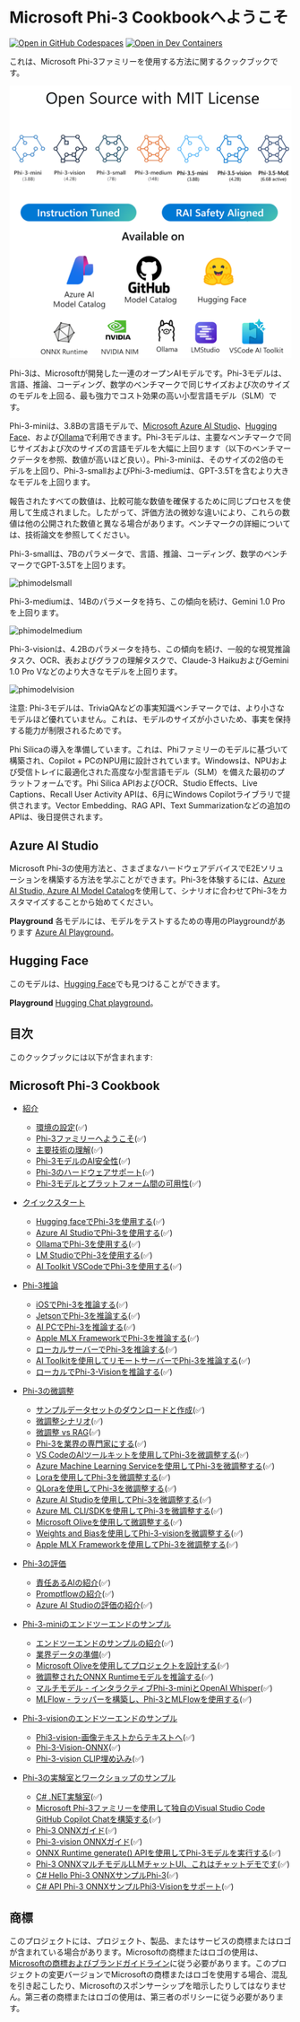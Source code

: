 # Microsoft Phi-3 Cookbookへようこそ

[![Open in GitHub Codespaces](https://github.com/codespaces/badge.svg)](https://codespaces.new/microsoft/phi-3cookbook)
[![Open in Dev Containers](https://img.shields.io/static/v1?style=for-the-badge&label=Dev%20Containers&message=Open&color=blue&logo=visualstudiocode)](https://vscode.dev/redirect?url=vscode://ms-vscode-remote.remote-containers/cloneInVolume?url=https://github.com/microsoft/phi-3cookbook)

これは、Microsoft Phi-3ファミリーを使用する方法に関するクックブックです。

![Phi3Family](/imgs/00/Phi3getstarted.png)

Phi-3は、Microsoftが開発した一連のオープンAIモデルです。Phi-3モデルは、言語、推論、コーディング、数学のベンチマークで同じサイズおよび次のサイズのモデルを上回る、最も強力でコスト効果の高い小型言語モデル（SLM）です。

Phi-3-miniは、3.8Bの言語モデルで、[Microsoft Azure AI Studio](https://aka.ms/phi3-azure-ai)、[Hugging Face](https://huggingface.co/collections/microsoft/phi-3-6626e15e9585a200d2d761e3)、および[Ollama](https://ollama.com/library/phi3)で利用できます。Phi-3モデルは、主要なベンチマークで同じサイズおよび次のサイズの言語モデルを大幅に上回ります（以下のベンチマークデータを参照、数値が高いほど良い）。Phi-3-miniは、そのサイズの2倍のモデルを上回り、Phi-3-smallおよびPhi-3-mediumは、GPT-3.5Tを含むより大きなモデルを上回ります。

報告されたすべての数値は、比較可能な数値を確保するために同じプロセスを使用して生成されました。したがって、評価方法の微妙な違いにより、これらの数値は他の公開された数値と異なる場合があります。ベンチマークの詳細については、技術論文を参照してください。

Phi-3-smallは、7Bのパラメータで、言語、推論、コーディング、数学のベンチマークでGPT-3.5Tを上回ります。

![phimodelsmall](/imgs/00/phi3small.png)

Phi-3-mediumは、14Bのパラメータを持ち、この傾向を続け、Gemini 1.0 Proを上回ります。

![phimodelmedium](/imgs/00/phi3medium.png)

Phi-3-visionは、4.2Bのパラメータを持ち、この傾向を続け、一般的な視覚推論タスク、OCR、表およびグラフの理解タスクで、Claude-3 HaikuおよびGemini 1.0 Pro Vなどのより大きなモデルを上回ります。

![phimodelvision](/imgs/00/phi3vision.png)

注意: Phi-3モデルは、TriviaQAなどの事実知識ベンチマークでは、より小さなモデルほど優れていません。これは、モデルのサイズが小さいため、事実を保持する能力が制限されるためです。

Phi Silicaの導入を準備しています。これは、Phiファミリーのモデルに基づいて構築され、Copilot + PCのNPU用に設計されています。Windowsは、NPUおよび受信トレイに最適化された高度な小型言語モデル（SLM）を備えた最初のプラットフォームです。Phi Silica APIおよびOCR、Studio Effects、Live Captions、Recall User Activity APIは、6月にWindows Copilotライブラリで提供されます。Vector Embedding、RAG API、Text Summarizationなどの追加のAPIは、後日提供されます。

## Azure AI Studio

Microsoft Phi-3の使用方法と、さまざまなハードウェアデバイスでE2Eソリューションを構築する方法を学ぶことができます。Phi-3を体験するには、[Azure AI Studio, Azure AI Model Catalog](https://aka.ms/phi3-azure-ai)を使用して、シナリオに合わせてPhi-3をカスタマイズすることから始めてください。

**Playground**
各モデルには、モデルをテストするための専用のPlaygroundがあります [Azure AI Playground](https://aka.ms/try-phi3)。

## Hugging Face

このモデルは、[Hugging Face](https://huggingface.co/microsoft)でも見つけることができます。

**Playground**
 [Hugging Chat playground](https://huggingface.co/chat/models/microsoft/Phi-3-mini-4k-instruct)。

## 目次

このクックブックには以下が含まれます:

## **Microsoft Phi-3 Cookbook**

* [紹介]()
    * [環境の設定](../../md/01.Introduce/translations/ja-jp/EnvironmentSetup.md)(✅)
    * [Phi-3ファミリーへようこそ](../../md/01.Introduce/translations/ja-jp/Phi3Family.md)(✅)
    * [主要技術の理解](../../md/01.Introduce/translations/ja-jp/Understandingtech.md)(✅)
    * [Phi-3モデルのAI安全性](../../md/01.Introduce/translations/ja-jp/AISafety.md)(✅)
    * [Phi-3のハードウェアサポート](../../md/01.Introduce/translations/ja-jp/Hardwaresupport.md)(✅)
    * [Phi-3モデルとプラットフォーム間の可用性](../../md/01.Introduce/translations/ja-jp/Edgeandcloud.md)(✅)

* [クイックスタート]()
    * [Hugging faceでPhi-3を使用する](../../md/02.QuickStart/translations/ja-jp/Huggingface_QuickStart.md)(✅)
    * [Azure AI StudioでPhi-3を使用する](../../md/02.QuickStart/translations/ja-jp/AzureAIStudio_QuickStart.md)(✅)
    * [OllamaでPhi-3を使用する](../../md/02.QuickStart/translations/ja-jp/Ollama_QuickStart.md)(✅)
    * [LM StudioでPhi-3を使用する](../../md/02.QuickStart/translations/ja-jp/LMStudio_QuickStart.md)(✅)
    * [AI Toolkit VSCodeでPhi-3を使用する](../../md/02.QuickStart/translations/ja-jp/AITookit_QuickStart.md)(✅)

* [Phi-3推論](../../md/03.Inference/translations/ja-jp/overview.md)
    * [iOSでPhi-3を推論する](../../md/03.Inference/translations/ja-jp/iOS_Inference.md)(✅)
    * [JetsonでPhi-3を推論する](../../md/03.Inference/translations/ja-jp/Jetson_Inference.md)(✅)
    * [AI PCでPhi-3を推論する](../../md/03.Inference/translations/ja-jp/AIPC_Inference.md)(✅)
    * [Apple MLX FrameworkでPhi-3を推論する](../../md/03.Inference/translations/ja-jp/MLX_Inference.md)(✅)
    * [ローカルサーバーでPhi-3を推論する](../../md/03.Inference/translations/ja-jp/Local_Server_Inference.md)(✅)
    * [AI Toolkitを使用してリモートサーバーでPhi-3を推論する](../../md/03.Inference/translations/ja-jp/Remote_Interence.md)(✅)
    * [ローカルでPhi-3-Visionを推論する](../../md/03.Inference/translations/ja-jp/Vision_Inference.md)(✅)

* [Phi-3の微調整]()
    * [サンプルデータセットのダウンロードと作成](../../md/04.Fine-tuning/translations/ja-jp/CreatingSampleData.md)(✅)
    * [微調整シナリオ](../../md/04.Fine-tuning/translations/ja-jp/FineTuning_Scenarios.md)(✅)
    * [微調整 vs RAG](../../md/04.Fine-tuning/translations/ja-jp/FineTuning_vs_RAG.md)(✅)
    * [Phi-3を業界の専門家にする](../../md/04.Fine-tuning/translations/ja-jp/LetPhi3gotoIndustriy.md)(✅)
    * [VS CodeのAIツールキットを使用してPhi-3を微調整する](../../md/04.Fine-tuning/translations/ja-jp/Finetuning_VSCodeaitoolkit.md)(✅)
    * [Azure Machine Learning Serviceを使用してPhi-3を微調整する](../../md/04.Fine-tuning/translations/ja-jp/Introduce_AzureML.md)(✅)
    * [Loraを使用してPhi-3を微調整する](../../md/04.Fine-tuning/translations/ja-jp/FineTuning_Lora.md)(✅)
    * [QLoraを使用してPhi-3を微調整する](../../md/04.Fine-tuning/translations/ja-jp/FineTuning_Qlora.md)(✅)
    * [Azure AI Studioを使用してPhi-3を微調整する](../../md/04.Fine-tuning/translations/ja-jp/FineTuning_AIStudio.md)(✅)
    * [Azure ML CLI/SDKを使用してPhi-3を微調整する](../../md/04.Fine-tuning/translations/ja-jp/FineTuning_MLSDK.md)(✅)
    * [Microsoft Oliveを使用して微調整する](../../md/04.Fine-tuning/translations/ja-jp/FineTuning_MicrosoftOlive.md)(✅)
    * [Weights and Biasを使用してPhi-3-visionを微調整する](../../md/04.Fine-tuning/translations/ja-jp/FineTuning_Phi-3-visionWandB.md)(✅)
    * [Apple MLX Frameworkを使用してPhi-3を微調整する](../../md/04.Fine-tuning/translations/ja-jp/FineTuning_MLX.md)(✅)

* [Phi-3の評価]()
    * [責任あるAIの紹介](../../md/05.Evaluation/translations/ja-jp/ResponsibleAI.md)(✅)
    * [Promptflowの紹介](../../md/05.Evaluation/translations/ja-jp/Promptflow.md)(✅)
    * [Azure AI Studioの評価の紹介](../../md/05.Evaluation/translations/ja-jp/AzureAIStudio.md)(✅)

* [Phi-3-miniのエンドツーエンドのサンプル]()
    * [エンドツーエンドのサンプルの紹介](../../md/06.E2ESamples/translations/ja-jp/E2E_Introduction.md)(✅)
    * [業界データの準備](../../md/06.E2ESamples/translations/ja-jp/E2E_Datasets.md)(✅)
    * [Microsoft Oliveを使用してプロジェクトを設計する](../../md/06.E2ESamples/translations/ja-jp/E2E_LoRA&QLoRA_Config_With_Olive.md)(✅)
    * [微調整されたONNX Runtimeモデルを推論する](../../md/06.E2ESamples/translations/ja-jp/E2E_Inference_ORT.md)(✅)
    * [マルチモデル - インタラクティブPhi-3-miniとOpenAI Whisper](../../md/06.E2ESamples/translations/ja-jp/E2E_Phi-3-mini_with_whisper.md)(✅)
    * [MLFlow - ラッパーを構築し、Phi-3とMLFlowを使用する](../../md/06.E2ESamples/translations/ja-jp/E2E_Phi-3-MLflow.md)(✅)

* [Phi-3-visionのエンドツーエンドのサンプル]()
    * [Phi3-vision-画像テキストからテキストへ](../../md/06.E2ESamples/translations/ja-jp/E2E_Phi-3-vision-image-text-to-text-online-endpoint.ipynb)(✅)
    * [Phi-3-Vision-ONNX](https://onnxruntime.ai/docs/genai/tutorials/phi3-v.html)(✅)
    * [Phi-3-vision CLIP埋め込み](../../md/06.E2ESamples/translations/ja-jp/E2E_Phi-3-Embedding_Images_with_CLIPVision.md)(✅)

* [Phi-3の実験室とワークショップのサンプル]()
    * [C# .NET実験室](../../md/07.Labs/translations/ja-jp/Csharp/csharplabs.md)(✅)
    * [Microsoft Phi-3ファミリーを使用して独自のVisual Studio Code GitHub Copilot Chatを構築する](../../md/07.Labs/translations/ja-jp/VSCode/README.md)(✅)
    * [Phi-3 ONNXガイド](https://onnxruntime.ai/docs/genai/tutorials/phi3-python.html)(✅)
    * [Phi-3-vision ONNXガイド](https://onnxruntime.ai/docs/genai/tutorials/phi3-v.html)(✅)
    * [ONNX Runtime generate() APIを使用してPhi-3モデルを実行する](https://github.com/microsoft/onnxruntime-genai/blob/main/examples/python/phi-3-tutorial.md)(✅)
    * [Phi-3 ONNXマルチモデルLLMチャットUI、これはチャットデモです](https://github.com/microsoft/onnxruntime-genai/tree/main/examples/chat_app)(✅)
    * [C# Hello Phi-3 ONNXサンプルPhi-3](https://github.com/microsoft/onnxruntime-genai/tree/main/examples/csharp/HelloPhi)(✅)
    * [C# API Phi-3 ONNXサンプルPhi3-Visionをサポート](https://github.com/microsoft/onnxruntime-genai/tree/main/examples/csharp/HelloPhi3V)(✅)

## 商標

このプロジェクトには、プロジェクト、製品、またはサービスの商標またはロゴが含まれている場合があります。Microsoftの商標またはロゴの使用は、[Microsoftの商標およびブランドガイドライン](https://www.microsoft.com/legal/intellectualproperty/trademarks/usage/general)に従う必要があります。このプロジェクトの変更バージョンでMicrosoftの商標またはロゴを使用する場合、混乱を引き起こしたり、Microsoftのスポンサーシップを暗示したりしてはなりません。第三者の商標またはロゴの使用は、第三者のポリシーに従う必要があります。
